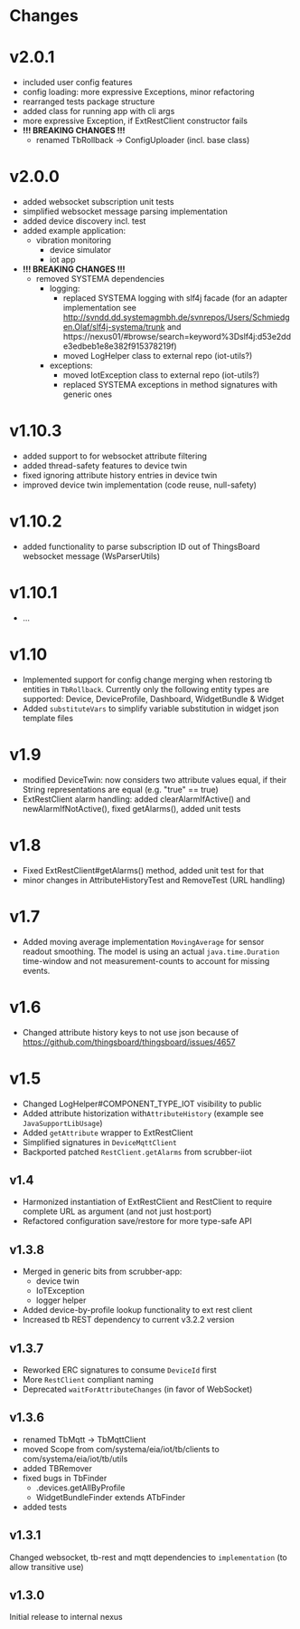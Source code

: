 # Changes

# v2.0.1

* included user config features
* config loading: more expressive Exceptions, minor refactoring
* rearranged tests package structure
* added class for running app with cli args
* more expressive Exception, if ExtRestClient constructor fails
* **!!! BREAKING CHANGES !!!**
  * renamed TbRollback -> ConfigUploader (incl. base class)

# v2.0.0

* added websocket subscription unit tests
* simplified websocket message parsing implementation
* added device discovery incl. test
* added example application:
  * vibration monitoring
    * device simulator
    * iot app
* **!!! BREAKING CHANGES !!!**
  * removed SYSTEMA dependencies
    * logging: 
      * replaced SYSTEMA logging with slf4j facade (for an adapter implementation see http://svndd.dd.systemagmbh.de/svnrepos/Users/Schmiedgen.Olaf/slf4j-systema/trunk and https://nexus01/#browse/search=keyword%3Dslf4j:d53e2dde3edbeb1e8e382f915378219f)
      * moved LogHelper class to external repo (iot-utils?)
    * exceptions: 
      * moved IotException class to external repo (iot-utils?)
      * replaced SYSTEMA exceptions in method signatures with generic ones

# v1.10.3

* added support to for websocket attribute filtering
* added thread-safety features to device twin
* fixed ignoring attribute history entries in device twin
* improved device twin implementation (code reuse, null-safety)

# v1.10.2

* added functionality to parse subscription ID out of ThingsBoard websocket message (WsParserUtils)

# v1.10.1

* ...

# v1.10

* Implemented support for config change merging when restoring tb entities in `TbRollback`. Currently only the following entity types are supported: Device, DeviceProfile, Dashboard, WidgetBundle & Widget
* Added `substituteVars` to simplify variable substitution in widget json template files

# v1.9

* modified DeviceTwin: now considers two attribute values equal, if their String representations are equal (e.g. "true" == true)
* ExtRestClient alarm handling: added clearAlarmIfActive() and newAlarmIfNotActive(), fixed getAlarms(), added unit tests

# v1.8

* Fixed ExtRestClient#getAlarms() method, added unit test for that
* minor changes in AttributeHistoryTest and RemoveTest (URL handling)

# v1.7

* Added moving average implementation `MovingAverage` for sensor readout smoothing. The model is using an actual `java.time.Duration` time-window and not measurement-counts to account for missing events.

# v1.6

* Changed attribute history keys to not use json because of https://github.com/thingsboard/thingsboard/issues/4657

# v1.5

* Changed LogHelper#COMPONENT_TYPE_IOT visibility to public
* Added attribute historization with`AttributeHistory` (example see `JavaSupportLibUsage`)
* Added `getAttribute` wrapper to ExtRestClient
* Simplified signatures in `DeviceMqttClient`
* Backported patched `RestClient.getAlarms` from scrubber-iiot

## v1.4

* Harmonized instantiation of ExtRestClient and RestClient to require complete URL as argument (and not just host:port)
* Refactored configuration save/restore for more type-safe API


## v1.3.8

* Merged in generic bits from scrubber-app:
  * device twin
  * IoTException
  * logger helper
* Added device-by-profile lookup functionality to ext rest client
* Increased tb REST dependency to current v3.2.2 version

## v1.3.7

* Reworked ERC signatures to consume `DeviceId` first
* More `RestClient` compliant naming
* Deprecated `waitForAttributeChanges` (in favor of WebSocket)


## v1.3.6

* renamed TbMqtt -> TbMqttClient
* moved Scope from com/systema/eia/iot/tb/clients to com/systema/eia/iot/tb/utils
* added TBRemover
* fixed bugs in TbFinder
    * .devices.getAllByProfile
    * WidgetBundleFinder extends ATbFinder
* added tests

## v1.3.1

Changed websocket, tb-rest and mqtt dependencies to `implementation` (to allow transitive use)

## v1.3.0

Initial release to internal nexus
